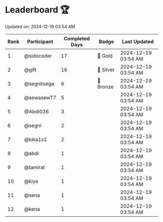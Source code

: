 # Leaderboard 🏆

Updated on: 2024-12-19 03:54 AM

| Rank | Participant       | Completed Days | Badge      | Last Updated         |
|------|-------------------|----------------|------------|----------------------|
| 1    | @sidocoder        | 17             | 🏅 Gold     | 2024-12-19 03:54 AM |
| 2    | @gift             | 16             | 🥈 Silver   | 2024-12-19 03:54 AM |
| 3    | @segnitsega       | 6              | 🥉 Bronze   | 2024-12-19 03:54 AM |
| 4    | @sewasewT7        | 5              |            | 2024-12-19 03:54 AM |
| 5    | @Abdi036          | 3              |            | 2024-12-19 03:54 AM |
| 6    | @segni            | 2              |            | 2024-12-19 03:54 AM |
| 7    | @kika1s1          | 2              |            | 2024-12-19 03:54 AM |
| 8    | @abdi             | 1              |            | 2024-12-19 03:54 AM |
| 9    | @tamirat          | 1              |            | 2024-12-19 03:54 AM |
| 10   | @kiya             | 1              |            | 2024-12-19 03:54 AM |
| 11   | @sena             | 1              |            | 2024-12-19 03:54 AM |
| 12   | @kena             | 1              |            | 2024-12-19 03:54 AM |
